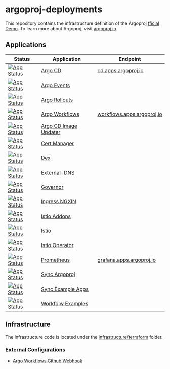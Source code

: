 # argoproj-deployments

This repository contains the infrastructure definition of the Argoproj [fficial Demo](cd.). To learn more about Argoproj, visit [argoproj.io](https://argoproj.github.io/).

## Applications

| Status                                                            | Application                                                                     | Endpoint                                                          |
| ----------------------------------------------------------------- | ------------------------------------------------------------------------------- | ----------------------------------------------------------------- |
| [![App Status][badge_argo_cd]][app_argo_cd]                       | [Argo CD](https://argoproj.github.io/cd)                                        | [cd.apps.argoproj.io](https://cd.apps.argoproj.io/)               |
| [![App Status][badge_argo_events]][app_events]                    | [Argo Events](https://argoproj.github.io/events)                                |                                                                   |
| [![App Status][badge_argo_rollouts]][app_argo_rollouts]           | [Argo Rollouts](https://argoproj.github.io/rollouts)                            |                                                                   |
| [![App Status][badge_argo_workflows]][app_argo_workflows]         | [Argo Workflows](https://argoproj.github.io/workflows/)                         | [workflows.apps.argoproj.io](https://workflows.apps.argoproj.io/) |
| [![App Status][badge_argo_image_updater]][app_argo_image_updater] | [Argo CD Image Updater](https://argocd-image-updater.readthedocs.io/en/stable/) |                                                                   |
| [![App Status][badge_cert_manager]][app_cert_manager]             | [Cert Manager](https://cert-manager.io/)                                        |                                                                   |
| [![App Status][badge_dex]][app_dex]                               | [Dex](https://dexidp.io/)                                                       |                                                                   |
| [![App Status][badge_external_dns]][app_external_dns]             | [External-DNS](https://kubernetes-sigs.github.io/external-dns)                  |                                                                   |
| [![App Status][badge_governor]][app_governor]                     | [Governor](https://github.com/keikoproj/governor)                               |                                                                   |
| [![App Status][badge_ingress_nginx]][app_ingress_nginx]           | [Ingress NGXIN](https://docs.nginx.com/nginx-ingress-controller/overview/)      |                                                                   |
| [![App Status][badge_istio_addons]][app_istio_addons]             | [Istio Addons](https://github.com/istio/istio/tree/master/samples/addons)       |                                                                   |
| [![App Status][badge_istio]][app_istio]                           | [Istio](https://istio.io/)                                                      |                                                                   |
| [![App Status][badge_istio_operator]][app_istio_operator]         | [Istio Operator](https://istio.io/latest/docs/setup/install/operator/)          |                                                                   |
| [![App Status][badge_prometheus]][app_prometheus]                 | [Prometheus](https://prometheus.io/)                                            | [grafana.apps.argoproj.io](https://grafana.apps.argoproj.io/)     |
| [![App Status][badge_sync_argoproj]][app_sync_argoproj]           | [Sync Argoproj](https://github.com/argoproj/argoproj-deployments)               |                                                                   |
| [![App Status][badge_sync_example_apps]][app_sync_example_apps]   | [Sync Example Apps](https://github.com/argoproj/argocd-example-apps)            |                                                                   |
| [![App Status][badge_workflow_example]][app_workflow_example]     | [Workfolw Examples](https://github.com/argoproj-labs/argo-workflows-catalog)    |                                                                   |

## Infrastructure

The infrastructure code is located under the [infrastructure/terraform](./infrastructure/terraform/gcp/README.md) folder.

### External Configurations

- [Argo Workflows Github Webhook](https://github.com/argoproj/argo/settings/hooks/263222342)

[app_argo_cd]: https://cd.apps.argoproj.io/applications/argo-cd
[badge_argo_cd]: https://cd.apps.argoproj.io/api/badge?revision=true&name=argo-cd
[app_events]: https://cd.apps.argoproj.io/applications/argo-events
[badge_argo_events]: https://cd.apps.argoproj.io/api/badge?revision=true&name=argo-events
[app_argo_rollouts]: https://cd.apps.argoproj.io/applications/argo-rollouts
[badge_argo_rollouts]: https://cd.apps.argoproj.io/api/badge?revision=true&name=argo-rollouts
[app_argo_workflows]: https://cd.apps.argoproj.io/applications/argo-workflows
[badge_argo_workflows]: https://cd.apps.argoproj.io/api/badge?revision=true&name=argo-workflows
[app_argo_image_updater]: https://cd.apps.argoproj.io/applications/argocd-image-updater
[badge_argo_image_updater]: https://cd.apps.argoproj.io/api/badge?revision=true&name=argocd-image-updater
[app_cert_manager]: https://cd.apps.argoproj.io/applications/cert-manager
[badge_cert_manager]: https://cd.apps.argoproj.io/api/badge?revision=true&name=cert-manager
[app_dex]: https://cd.apps.argoproj.io/applications/dex
[badge_dex]: https://cd.apps.argoproj.io/api/badge?revision=true&name=dex
[app_external_dns]: https://cd.apps.argoproj.io/applications/external-dns
[badge_external_dns]: https://cd.apps.argoproj.io/api/badge?revision=true&name=external-dns
[app_governor]: https://cd.apps.argoproj.io/applications/governor
[badge_governor]: https://cd.apps.argoproj.io/api/badge?revision=true&name=governor
[app_ingress_nginx]: https://cd.apps.argoproj.io/applications/ingress-nginx
[badge_ingress_nginx]: https://cd.apps.argoproj.io/api/badge?revision=true&name=ingress-nginx
[app_istio_addons]: https://cd.apps.argoproj.io/applications/istio-addons
[badge_istio_addons]: https://cd.apps.argoproj.io/api/badge?revision=true&name=istio-addons
[app_istio]: https://cd.apps.argoproj.io/applications/istio-controlplane
[badge_istio]: https://cd.apps.argoproj.io/api/badge?revision=true&name=istio-controlplane
[app_istio_operator]: https://cd.apps.argoproj.io/applications/istio-operator
[badge_istio_operator]: https://cd.apps.argoproj.io/api/badge?revision=true&name=istio-operator
[app_prometheus]: https://cd.apps.argoproj.io/applications/prometheus-operator
[badge_prometheus]: https://cd.apps.argoproj.io/api/badge?revision=true&name=prometheus-operator
[app_sync_argoproj]: https://cd.apps.argoproj.io/applications/sync-argoproj
[badge_sync_argoproj]: https://cd.apps.argoproj.io/api/badge?revision=true&name=sync-argoproj
[app_sync_example_apps]: https://cd.apps.argoproj.io/applications/sync-example-apps
[badge_sync_example_apps]: https://cd.apps.argoproj.io/api/badge?revision=true&name=sync-example-apps
[app_workflow_example]: https://cd.apps.argoproj.io/applications/workflow-examples
[badge_workflow_example]: https://cd.apps.argoproj.io/api/badge?revision=true&name=workflow-examples
